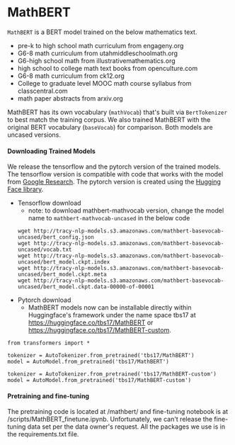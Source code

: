 # MathBERT

```MathBERT``` is a BERT model trained on the below mathematics text.

+ pre-k to high school math curriculum from engageny.org
+ G6-8 math curriculum from utahmiddleschoolmath.org
+ G6-high school math from illustrativemathematics.org
+ high school to college math text books from openculture.com
+ G6-8 math curriculum from ck12.org
+ College to graduate level MOOC math course syllabus from classcentral.com
+ math paper abstracts from arxiv.org

MathBERT has its own vocabulary (```mathVocab```) that's built via ```BertTokenizer``` to best match the training corpus. We also trained MathBERT with the original BERT vocabulary (```baseVocab```) for comparison. Both models are uncased versions.

<!-- It results in state-of-the-art performance on a wide range of scientific domain nlp tasks. The details of the evaluation are in the paper. Evaluation code and data are included in this repo. -->

#### Downloading Trained Models
We release the tensorflow and the pytorch version of the trained models. The tensorflow version is compatible with code that works with the model from [Google Research](https://github.com/google-research/bert). The pytorch version is created using the [Hugging Face library](https://github.com/huggingface/transformers).
+ Tensorflow download
  + note: to download mathbert-mathvocab version, change the model name to ```mathbert-mathvocab-uncased``` in the below code
  ```
  wget http://tracy-nlp-models.s3.amazonaws.com/mathbert-basevocab-uncased/bert_config.json
  wget http://tracy-nlp-models.s3.amazonaws.com/mathbert-basevocab-uncased/vocab.txt
  wget http://tracy-nlp-models.s3.amazonaws.com/mathbert-basevocab-uncased/bert_model.ckpt.index
  wget http://tracy-nlp-models.s3.amazonaws.com/mathbert-basevocab-uncased/bert_model.ckpt.meta
  wget http://tracy-nlp-models.s3.amazonaws.com/mathbert-basevocab-uncased/bert_model.ckpt.data-00000-of-00001
+ Pytorch download
  + MathBERT models now can be installable directly within Huggingface's framework under the name space tbs17 at https://huggingface.co/tbs17/MathBERT or https://huggingface.co/tbs17/MathBERT-custom.
```
from transformers import *

tokenizer = AutoTokenizer.from_pretrained('tbs17/MathBERT')
model = AutoModel.from_pretrained('tbs17/MathBERT')

tokenizer = AutoTokenizer.from_pretrained('tbs17/MathBERT-custom')
model = AutoModel.from_pretrained('tbs17/MathBERT-custom')
```

#### Pretraining and fine-tuning

The pretraining code is located at /mathbert/ and fine-tuning notebook is at /scripts/MathBERT_finetune.ipynb. Unfortunately, we can't release the fine-tuning data set per the data owner's request. All the packages we use is in the requirements.txt file. 



